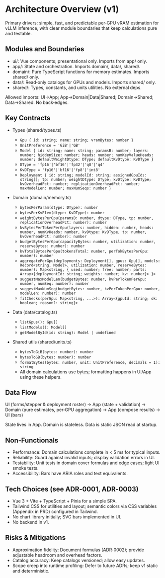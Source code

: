 # Architecture Overview (v1)

Primary drivers: simple, fast, and predictable per‑GPU vRAM estimation for vLLM inference, with clear module boundaries that keep calculations pure and testable.

## Modules and Boundaries

- ui/: Vue components; presentational only. Imports from app/ only.
- app/: State and orchestration. Imports domain/, data/, shared/.
- domain/: Pure TypeScript functions for memory estimates. Imports shared/ only.
- data/: Read‑only catalogs for GPUs and models. Imports shared/ only.
- shared/: Types, constants, and units utilities. No external deps.

Allowed imports: UI→App; App→Domain|Data|Shared; Domain→Shared; Data→Shared. No back‑edges.

## Key Contracts

- Types (shared/types.ts)
  - `Gpu { id: string; name: string; vramBytes: number }`
  - `UnitPreference = 'GiB'|'GB'`
  - `Model { id: string; name: string; paramsB: number; layers: number; hiddenSize: number; heads: number; numKeyValueHeads: number; defaultWeightDtype: DType; defaultKvDtype: KvDType }`
  - `DType = 'fp16'|'bf16'|'fp32'|'q8'|'q4'`
  - `KvDType = 'fp16'|'bf16'|'fp8'|'int8'`
  - `Deployment { id: string; modelId: string; assignedGpuIds: string[]; tp: number; weightDtype: DType; kvDtype: KvDType; kvOverheadPct: number; replicationOverheadPct: number; maxModelLen: number; maxNumSeqs: number }`

- Domain (domain/memory.ts)
  - `bytesPerParam(dtype: DType): number`
  - `bytesPerKvElem(dtype: KvDType): number`
  - `weightBytesPerGpu(paramsB: number, dtype: DType, tp: number, replicationOverheadPct: number): number`
  - `kvBytesPerTokenPerGpu(layers: number, hidden: number, heads: number, numKvHeads: number, kvDtype: KvDType, tp: number, kvOverheadPct: number): number`
  - `budgetBytesPerGpu(capacityBytes: number, utilization: number, reserveBytes: number): number`
  - `kvTotalBytesPerGpu(tokensTotal: number, perTokBytesPerGpu: number): number`
  - `aggregatePerGpu(deployments: Deployment[], gpus: Gpu[], models: Record<string, Model>, utilization: number, reserveBytes: number): Map<string, { used: number; free: number; parts: Array<{deploymentId: string; weights: number; kv: number}> }>`
  - `suggestMaxModelLen(budgetBytes: number, kvPerTokenPerGpu: number, numSeq: number): number`
  - `suggestMaxNumSeq(budgetBytes: number, kvPerTokenPerGpu: number, modelLen: number): number`
  - `fitChecks(perGpu: Map<string, ...>): Array<{gpuId: string; ok: boolean; reason?: string}>`

- Data (data/catalog.ts)
  - `listGpus(): Gpu[]`
  - `listModels(): Model[]`
  - `getModelById(id: string): Model | undefined`

- Shared utils (shared/units.ts)
  - `bytesToGiB(bytes: number): number`
  - `bytesToGB(bytes: number): number`
  - `formatBytes(bytes: number, unit: UnitPreference, decimals = 1): string`
  - All domain calculations use bytes; formatting happens in UI/App using these helpers.

## Data Flow

UI (forms/stepper & deployment roster) → App (state + validation) → Domain (pure estimates, per‑GPU aggregation) → App (compose results) → UI (bars)

State lives in App. Domain is stateless. Data is static JSON read at startup.

## Non‑Functionals

- Performance: Domain calculations complete in < 5 ms for typical inputs.
- Reliability: Guard against invalid inputs; display validation errors in UI.
- Testability: Unit tests in domain cover formulas and edge cases; light UI smoke tests.
- Accessibility: Bars have ARIA roles and text equivalents.

## Tech Choices (see ADR‑0001, ADR‑0003)

- Vue 3 + Vite + TypeScript + Pinia for a simple SPA.
- Tailwind CSS for utilities and layout; semantic colors via CSS variables (Appendix in PRD) configured in Tailwind.
- No chart library initially; SVG bars implemented in UI.
- No backend in v1.

## Risks & Mitigations

- Approximation fidelity: Document formulas (ADR‑0002); provide adjustable headroom and overhead factors.
- Catalog accuracy: Keep catalogs versioned; allow easy updates.
- Scope creep into runtime profiling: Defer to future ADRs; keep v1 static and deterministic.
